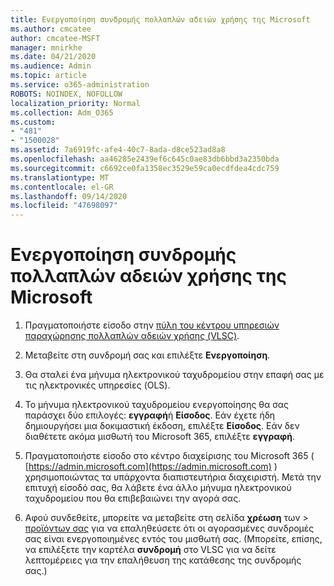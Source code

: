 ```yaml
---
title: Ενεργοποίηση συνδρομής πολλαπλών αδειών χρήσης της Microsoft
ms.author: cmcatee
author: cmcatee-MSFT
manager: mnirkhe
ms.date: 04/21/2020
ms.audience: Admin
ms.topic: article
ms.service: o365-administration
ROBOTS: NOINDEX, NOFOLLOW
localization_priority: Normal
ms.collection: Adm_O365
ms.custom:
- "481"
- "1500028"
ms.assetid: 7a6919fc-afe4-40c7-8ada-d8ce523ad8a8
ms.openlocfilehash: aa46285e2439ef6c645c0ae83db6bbd3a2350bda
ms.sourcegitcommit: c6692ce0fa1358ec3529e59ca0ecdfdea4cdc759
ms.translationtype: MT
ms.contentlocale: el-GR
ms.lasthandoff: 09/14/2020
ms.locfileid: "47698097"
---
```

# <a name="activating-a-microsoft-volume-license-subscription"></a>Ενεργοποίηση συνδρομής πολλαπλών αδειών χρήσης της Microsoft

1. Πραγματοποιήστε είσοδο στην [πύλη του κέντρου υπηρεσιών παραχώρησης πολλαπλών αδειών χρήσης (VLSC)](https://go.microsoft.com/fwlink/p/?LinkId=329762).

2. Μεταβείτε στη συνδρομή σας και επιλέξτε **Ενεργοποίηση**.

3. Θα σταλεί ένα μήνυμα ηλεκτρονικού ταχυδρομείου στην επαφή σας με τις ηλεκτρονικές υπηρεσίες (OLS).

4. Το μήνυμα ηλεκτρονικού ταχυδρομείου ενεργοποίησης θα σας παράσχει δύο επιλογές: **εγγραφή**ή **Είσοδος**. Εάν έχετε ήδη δημιουργήσει μια δοκιμαστική έκδοση, επιλέξτε **Είσοδος**. Εάν δεν διαθέτετε ακόμα μισθωτή του Microsoft 365, επιλέξτε **εγγραφή**.

5. Πραγματοποιήστε είσοδο στο κέντρο διαχείρισης του Microsoft 365 ( [https://admin.microsoft.com](https://admin.microsoft.com) ) χρησιμοποιώντας τα υπάρχοντα διαπιστευτήρια διαχειριστή. Μετά την επιτυχή είσοδό σας, θα λάβετε ένα άλλο μήνυμα ηλεκτρονικού ταχυδρομείου που θα επιβεβαιώνει την αγορά σας.

6. Αφού συνδεθείτε, μπορείτε να μεταβείτε στη σελίδα **χρέωση** των \> [προϊόντων σας](https://go.microsoft.com/fwlink/p/?linkid=842054) για να επαληθεύσετε ότι οι αγορασμένες συνδρομές σας είναι ενεργοποιημένες εντός του μισθωτή σας. (Μπορείτε, επίσης, να επιλέξετε την καρτέλα **συνδρομή** στο VLSC για να δείτε λεπτομέρειες για την επαλήθευση της κατάθεσης της συνδρομής σας.)
